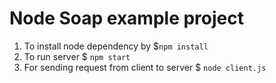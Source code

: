 # Node Soap example project

1. To install node dependency by 
  $`npm install` 
2. To run server 
  $ `npm start` 
3. For sending request from client to server
  $ `node client.js` 
